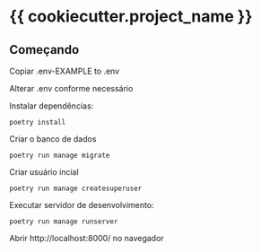 # {{ cookiecutter.project_name }}

## Começando

Copiar .env-EXAMPLE to .env

Alterar .env conforme necessário

Instalar dependências:

    poetry install

Criar o banco de dados

    poetry run manage migrate

Criar usuário incial

    poetry run manage createsuperuser

Executar servidor de desenvolvimento:

    poetry run manage runserver

Abrir http://localhost:8000/ no navegador
